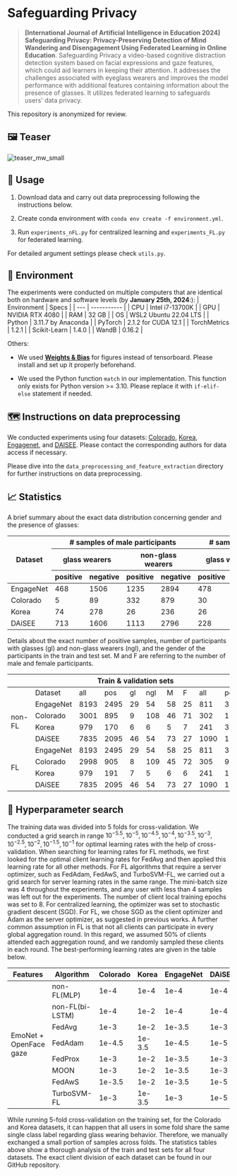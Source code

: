 
# Safeguarding Privacy

> **[International Journal of Artificial Intelligence in Education 2024] Safeguarding Privacy: Privacy-Preserving Detection of Mind Wandering and Disengagement Using Federated Learning in Online Education**.
> Safeguarding Privacy a video-based cognitive distraction detection system based on facial expressions and gaze features, which could aid learners in keeping their attention. It addresses the challenges associated with eyeglass wearers and improves the model performance with additional features containing information about the presence of glasses. It utilizes federated learning to safeguards users' data privacy. 

This repository is anonymized for review.

## 🖼️ Teaser
![teaser_mw_small](https://github.com/GhostCoder00/Safeguarding-Privacy/assets/144137539/6f24c3da-ba0c-4f3f-a1ea-7e137b2fe186)

## 💁 Usage
1. Download data and carry out data preprocessing following the instructions below.

2. Create conda environment with `conda env create -f environment.yml`.

3. Run `experiments_nFL.py` for centralized learning and `experiments_FL.py` for federated learning.

For detailed argument settings please check `utils.py`. 

## 🔧 Environment
The experiments were conducted on multiple computers that are identical both on hardware and software levels (by **January 25th, 2024**:):
| Environment | Specs |
| --- | ----------- |
| CPU | Intel i7-13700K |
| GPU | NVIDIA RTX 4080 |
| RAM | 32 GB |
| OS | WSL2 Ubuntu 22.04 LTS |
| Python | 3.11.7 by Anaconda |
| PyTorch | 2.1.2 for CUDA 12.1 |
| TorchMetrics | 1.2.1 |
| Scikit-Learn | 1.4.0 |
| WandB | 0.16.2 |

Others:
- We used **[Weights & Bias](https://wandb.ai/site)** for figures instead of tensorboard. Please install and set up it properly beforehand.

- We used the Python function `match` in our implementation. This function only exists for Python version >= 3.10. Please replace it with `if-elif-else` statement if needed.

## 🗺 Instructions on data preprocessing
We conducted experiments using four datasets: [Colorado](https://ieeexplore.ieee.org/abstract/document/8680698), [Korea](https://nmsl.kaist.ac.kr/projects/attention/), [Engagenet](https://github.com/engagenet/engagenet_baselines), and [DAISEE](https://people.iith.ac.in/vineethnb/resources/daisee/index.html). Please contact the corresponding authors for data access if necessary.

Please dive into the `data_preprocessing_and_feature_extraction` directory for further instructions on data preprocessing.

## 📈 Statistics
A brief summary about the exact data distribution concerning gender and the presence of glasses:
<table class="tg">
<thead>
  <tr>
    <th class="tg-xwyw" rowspan="3">Dataset<br></th>
    <th class="tg-c3ow" colspan="4"># samples of male participants</th>
    <th class="tg-c3ow" colspan="4"># samples of female participants</th>
  </tr>
  <tr>
    <th class="tg-c3ow" colspan="2">glass wearers</th>
    <th class="tg-c3ow" colspan="2">non-glass wearers</th>
    <th class="tg-c3ow" colspan="2">glass wearers</th>
    <th class="tg-c3ow" colspan="2">non-glass wearers</th>
  </tr>
  <tr>
    <th class="tg-c3ow">positive</th>
    <th class="tg-c3ow">negative</th>
    <th class="tg-c3ow">positive</th>
    <th class="tg-c3ow">negative</th>
    <th class="tg-c3ow">positive</th>
    <th class="tg-c3ow">negative</th>
    <th class="tg-c3ow">positive</th>
    <th class="tg-c3ow">negative</th>
  </tr>
</thead>
<tbody>
  <tr>
    <td class="tg-c3ow">EngageNet</td>
    <td class="tg-c3ow">468</td>
    <td class="tg-c3ow">1506</td>
    <td class="tg-c3ow">1235</td>
    <td class="tg-c3ow">2894</td>
    <td class="tg-c3ow">478</td>
    <td class="tg-c3ow">562</td>
    <td class="tg-c3ow">622</td>
    <td class="tg-c3ow">1239</td>
  </tr>
  <tr>
    <td class="tg-c3ow">Colorado</td>
    <td class="tg-c3ow">5</td>
    <td class="tg-c3ow">89</td>
    <td class="tg-c3ow">332</td>
    <td class="tg-c3ow">879</td>
    <td class="tg-c3ow">30</td>
    <td class="tg-c3ow">212</td>
    <td class="tg-c3ow">628</td>
    <td class="tg-c3ow">1128</td>
  </tr>
  <tr>
    <td class="tg-c3ow">Korea</td>
    <td class="tg-c3ow">74</td>
    <td class="tg-c3ow">278</td>
    <td class="tg-c3ow">26</td>
    <td class="tg-c3ow">236</td>
    <td class="tg-c3ow">26</td>
    <td class="tg-c3ow">201</td>
    <td class="tg-c3ow">80</td>
    <td class="tg-c3ow">299</td>
  </tr>
  <tr>
    <td class="tg-c3ow">DAiSEE</td>
    <td class="tg-c3ow">713</td>
    <td class="tg-c3ow">1606</td>
    <td class="tg-c3ow">1113</td>
    <td class="tg-c3ow">2796</td>
    <td class="tg-c3ow">228</td>
    <td class="tg-c3ow">1352</td>
    <td class="tg-c3ow">199</td>
    <td class="tg-c3ow">918</td>
  </tr>
</tbody>
</table>

Details about the exact number of positive samples, number of participants with glasses (gl) and non-glass wearers (ngl), and the gender of the participants in the train and test set. M and F are referring to the number of male and female participants.
<table class="tg">
<thead>
  <tr>
    <th class="tg-baqh"></th>
    <th class="tg-baqh"></th>
    <th class="tg-baqh" colspan="6">Train &amp; validation sets</th>
    <th class="tg-baqh" colspan="6">Test set</th>
  </tr>
</thead>
<tbody>
  <tr>
    <td class="tg-baqh"></td>
    <td class="tg-baqh">Dataset</td>
    <td class="tg-baqh">all</td>
    <td class="tg-baqh">pos</td>
    <td class="tg-baqh">gl</td>
    <td class="tg-baqh">ngl</td>
    <td class="tg-baqh">M</td>
    <td class="tg-baqh">F</td>
    <td class="tg-baqh">all</td>
    <td class="tg-baqh">pos</td>
    <td class="tg-baqh">gl</td>
    <td class="tg-baqh">ngl</td>
    <td class="tg-baqh">M</td>
    <td class="tg-baqh">F</td>
  </tr>
  <tr>
    <td class="tg-nrix" rowspan="4">non-FL</td>
    <td class="tg-baqh">EngageNet</td>
    <td class="tg-baqh">8193</td>
    <td class="tg-baqh">2495</td>
    <td class="tg-baqh">29</td>
    <td class="tg-baqh">54</td>
    <td class="tg-baqh">58</td>
    <td class="tg-baqh">25</td>
    <td class="tg-baqh">811</td>
    <td class="tg-baqh">308</td>
    <td class="tg-baqh">4</td>
    <td class="tg-baqh">12</td>
    <td class="tg-baqh">7</td>
    <td class="tg-baqh">9</td>
  </tr>
  <tr>
    <td class="tg-baqh">Colorado</td>
    <td class="tg-baqh">3001</td>
    <td class="tg-baqh">895</td>
    <td class="tg-baqh">9</td>
    <td class="tg-baqh">108</td>
    <td class="tg-baqh">46</td>
    <td class="tg-baqh">71</td>
    <td class="tg-baqh">302</td>
    <td class="tg-baqh">100</td>
    <td class="tg-baqh">3</td>
    <td class="tg-baqh">10</td>
    <td class="tg-baqh">4</td>
    <td class="tg-baqh">9</td>
  </tr>
  <tr>
    <td class="tg-baqh">Korea</td>
    <td class="tg-baqh">979</td>
    <td class="tg-baqh">170</td>
    <td class="tg-baqh">6</td>
    <td class="tg-baqh">6</td>
    <td class="tg-baqh">5</td>
    <td class="tg-baqh">7</td>
    <td class="tg-baqh">241</td>
    <td class="tg-baqh">36</td>
    <td class="tg-baqh">1</td>
    <td class="tg-baqh">2</td>
    <td class="tg-baqh">2</td>
    <td class="tg-baqh">1</td>
  </tr>
  <tr>
    <td class="tg-baqh">DAiSEE</td>
    <td class="tg-baqh">7835</td>
    <td class="tg-baqh">2095</td>
    <td class="tg-baqh">46</td>
    <td class="tg-baqh">54</td>
    <td class="tg-baqh">73</td>
    <td class="tg-baqh">27</td>
    <td class="tg-baqh">1090</td>
    <td class="tg-baqh">158</td>
    <td class="tg-baqh">8</td>
    <td class="tg-baqh">4</td>
    <td class="tg-baqh">8</td>
    <td class="tg-baqh">4</td>
  </tr>
  <tr>
    <td class="tg-nrix" rowspan="4">FL</td>
    <td class="tg-baqh">EngageNet</td>
    <td class="tg-baqh">8193</td>
    <td class="tg-baqh">2495</td>
    <td class="tg-baqh">29</td>
    <td class="tg-baqh">54</td>
    <td class="tg-baqh">58</td>
    <td class="tg-baqh">25</td>
    <td class="tg-baqh">811</td>
    <td class="tg-baqh">308</td>
    <td class="tg-baqh">4</td>
    <td class="tg-baqh">12</td>
    <td class="tg-baqh">7</td>
    <td class="tg-baqh">9</td>
  </tr>
  <tr>
    <td class="tg-baqh">Colorado</td>
    <td class="tg-baqh">2998</td>
    <td class="tg-baqh">905</td>
    <td class="tg-baqh">8</td>
    <td class="tg-baqh">109</td>
    <td class="tg-baqh">45</td>
    <td class="tg-baqh">72</td>
    <td class="tg-baqh">305</td>
    <td class="tg-baqh">90</td>
    <td class="tg-baqh">4</td>
    <td class="tg-baqh">9</td>
    <td class="tg-baqh">5</td>
    <td class="tg-baqh">8</td>
  </tr>
  <tr>
    <td class="tg-baqh">Korea</td>
    <td class="tg-baqh">979</td>
    <td class="tg-baqh">191</td>
    <td class="tg-baqh">7</td>
    <td class="tg-baqh">5</td>
    <td class="tg-baqh">6</td>
    <td class="tg-baqh">6</td>
    <td class="tg-baqh">241</td>
    <td class="tg-baqh">15</td>
    <td class="tg-baqh">0</td>
    <td class="tg-baqh">3</td>
    <td class="tg-baqh">1</td>
    <td class="tg-baqh">2</td>
  </tr>
  <tr>
    <td class="tg-baqh">DAiSEE</td>
    <td class="tg-baqh">7835</td>
    <td class="tg-baqh">2095</td>
    <td class="tg-baqh">46</td>
    <td class="tg-baqh">54</td>
    <td class="tg-baqh">73</td>
    <td class="tg-baqh">27</td>
    <td class="tg-baqh">1090</td>
    <td class="tg-baqh">158</td>
    <td class="tg-baqh">8</td>
    <td class="tg-baqh">4</td>
    <td class="tg-baqh">8</td>
    <td class="tg-baqh">4</td>
  </tr>
</tbody>
</table>

## 🏃 Hyperparameter search
The training data was divided into 5 folds for cross-validation. We conducted a grid search in range $10^{-5.5}, 10^{-5}, 10^{-4.5}, 10^{-4}, 10^{-3.5}, 10^{-3}, 10^{-2.5}, 10^{-2}, 10^{-1.5}, 10^{-1}$ for optimal learning rates with the help of cross-validation. When searching for learning rates for FL methods, we first looked for the optimal client learning rates for FedAvg and then applied this learning rate for all other methods. For FL algorithms that require a server optimizer, such as FedAdam, FedAwS, and TurboSVM-FL, we carried out a grid search for server learning rates in the same range. The mini-batch size was 4 throughout the experiments, and any user with less than 4 samples was left out for the experiments. The number of client local training epochs was set to 8. For centralized learning, the optimizer was set to stochastic gradient descent (SGD). For FL, we chose SGD as the client optimizer and Adam as the server optimizer, as suggested in previous works. A further common assumption in FL is that not all clients can participate in every global aggregation round. In this regard, we assumed 50\% of clients attended each aggregation round, and we randomly sampled these clients in each round. The best-performing learning rates are given in the table below.
<table class="tg">
<thead>
  <tr>
    <th class="tg-nrix">Features</th>
    <th class="tg-nrix">Algorithm</th>
    <th class="tg-nrix">Colorado</th>
    <th class="tg-nrix">Korea</th>
    <th class="tg-nrix">EngageNet</th>
    <th class="tg-nrix">DAiSEE</th>
  </tr>
</thead>
<tbody>
  <tr>
    <td class="tg-nrix" rowspan="8">EmoNet + <br>OpenFace<br>gaze</td>
    <td class="tg-nrix">non-FL(MLP)</td>
    <td class="tg-nrix">1e-4</td>
    <td class="tg-nrix">1e-4</td>
    <td class="tg-nrix">1e-4</td>
    <td class="tg-nrix">1e-4</td>
  </tr>
  <tr>
    <td class="tg-nrix">non-FL(bi-LSTM)</td>
    <td class="tg-nrix">1e-4</td>
    <td class="tg-nrix">1e-2</td>
    <td class="tg-nrix">1e-4</td>
    <td class="tg-nrix">1e-4</td>
  </tr>
  <tr>
    <td class="tg-nrix">FedAvg</td>
    <td class="tg-nrix">1e-3</td>
    <td class="tg-nrix">1e-2</td>
    <td class="tg-nrix">1e-3.5</td>
    <td class="tg-nrix">1e-3</td>
  </tr>
  <tr>
    <td class="tg-nrix">FedAdam</td>
    <td class="tg-nrix">1e-4.5</td>
    <td class="tg-nrix">1e-3.5</td>
    <td class="tg-nrix">1e-4.5</td>
    <td class="tg-nrix">1e-5</td>
  </tr>
  <tr>
    <td class="tg-nrix">FedProx</td>
    <td class="tg-nrix">1e-3</td>
    <td class="tg-nrix">1e-2</td>
    <td class="tg-nrix">1e-3.5</td>
    <td class="tg-nrix">1e-3</td>
  </tr>
  <tr>
    <td class="tg-nrix">MOON</td>
    <td class="tg-nrix">1e-3</td>
    <td class="tg-nrix">1e-2</td>
    <td class="tg-nrix">1e-3.5</td>
    <td class="tg-nrix">1e-3</td>
  </tr>
  <tr>
    <td class="tg-nrix">FedAwS</td>
    <td class="tg-nrix">1e-3.5</td>
    <td class="tg-nrix">1e-2</td>
    <td class="tg-nrix">1e-3.5</td>
    <td class="tg-nrix">1e-5</td>
  </tr>
  <tr>
    <td class="tg-nrix">TurboSVM-FL</td>
    <td class="tg-nrix">1e-3</td>
    <td class="tg-nrix">1e-3.5</td>
    <td class="tg-nrix">1e-3</td>
    <td class="tg-nrix">1e-5</td>
  </tr>
</tbody>
</table>

While running 5-fold cross-validation on the training set, for the Colorado and Korea datasets, it can happen that all users in some fold share the same single class label regarding glass wearing behavior. Therefore, we manually exchanged a small portion of samples across folds. The statistics tables above show a thorough analysis of the train and test sets for all four datasets. The exact client division of each dataset can be found in our GitHub repository.
